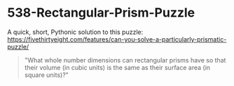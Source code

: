 # 538-Rectangular-Prism-Puzzle
A quick, short, Pythonic solution to this puzzle: https://fivethirtyeight.com/features/can-you-solve-a-particularly-prismatic-puzzle/

>"What whole number dimensions can rectangular prisms have so that their volume (in cubic units) is the same as their surface area (in square units)?"
